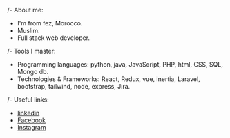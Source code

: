 /- About me:
* I'm from fez, Morocco.
* Muslim.
* Full stack web developer.

/- Tools I master:
* Programming languages: python, java, JavaScript, PHP, html, CSS, SQL, Mongo db.
* Technologies & Frameworks: React, Redux, vue, inertia, Laravel, bootstrap, tailwind, node, express, Jira.

/- Useful links:
* <a href='https://www.linkedin.com/in/ismail-essadik/' target="_blank" >linkedin</a>
* <a href='https://web.facebook.com/ismail.essadik01' target="_blank" >Facebook</a>
* <a href='https://www.instagram.com/essadik.ismail/' target="_blank" >Instagram</a>
